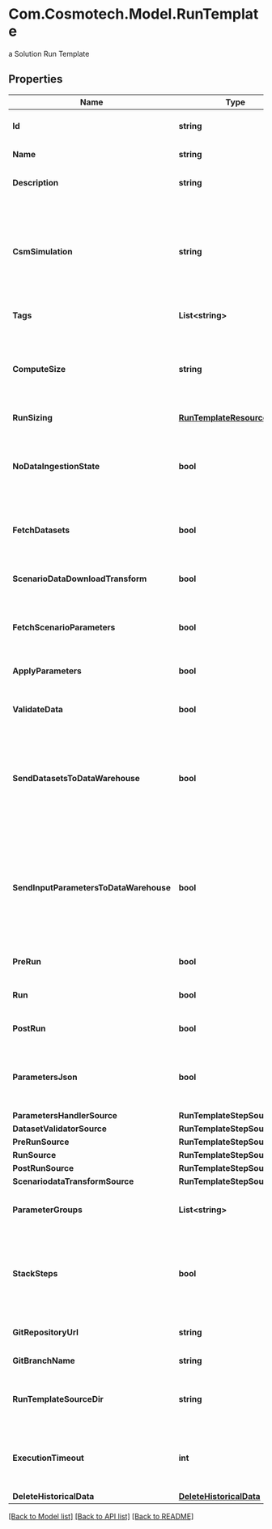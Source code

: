 # Com.Cosmotech.Model.RunTemplate
a Solution Run Template

## Properties

Name | Type | Description | Notes
------------ | ------------- | ------------- | -------------
**Id** | **string** | the Solution Run Template id | 
**Name** | **string** | the Run Template name | [optional] 
**Description** | **string** | the Run Template description | [optional] 
**CsmSimulation** | **string** | the Cosmo Tech simulation name. This information is send to the Engine. Mandatory information if no Engine is defined | [optional] 
**Tags** | **List&lt;string&gt;** | the list of Run Template tags | [optional] 
**ComputeSize** | **string** | the compute size needed for this Run Template. Standard sizes are basic and highcpu. Default is basic | [optional] 
**RunSizing** | [**RunTemplateResourceSizing**](RunTemplateResourceSizing.md) |  | [optional] 
**NoDataIngestionState** | **bool** | set to true if the run template does not want to check data ingestion state (no probes or not control plane) | [optional] 
**FetchDatasets** | **bool** | whether or not the fetch dataset step is done | [optional] 
**ScenarioDataDownloadTransform** | **bool** | whether or not the scenario data download transform step step is done | [optional] 
**FetchScenarioParameters** | **bool** | whether or not the fetch parameters step is done | [optional] 
**ApplyParameters** | **bool** | whether or not the apply parameter step is done | [optional] 
**ValidateData** | **bool** | whether or not the validate step is done | [optional] 
**SendDatasetsToDataWarehouse** | **bool** | whether or not the Datasets values are send to the DataWarehouse prior to Simulation Run. If not set follow the Workspace setting | [optional] 
**SendInputParametersToDataWarehouse** | **bool** | whether or not the input parameters values are send to the DataWarehouse prior to Simulation Run. If not set follow the Workspace setting | [optional] 
**PreRun** | **bool** | whether or not the pre-run step is done | [optional] 
**Run** | **bool** | whether or not the run step is done | [optional] 
**PostRun** | **bool** | whether or not the post-run step is done | [optional] 
**ParametersJson** | **bool** | whether or not to store the scenario parameters in json instead of csv | [optional] 
**ParametersHandlerSource** | **RunTemplateStepSource** |  | [optional] 
**DatasetValidatorSource** | **RunTemplateStepSource** |  | [optional] 
**PreRunSource** | **RunTemplateStepSource** |  | [optional] 
**RunSource** | **RunTemplateStepSource** |  | [optional] 
**PostRunSource** | **RunTemplateStepSource** |  | [optional] 
**ScenariodataTransformSource** | **RunTemplateStepSource** |  | [optional] 
**ParameterGroups** | **List&lt;string&gt;** | the ordered list of parameters groups for the Run Template | [optional] 
**StackSteps** | **bool** | whether or not to stack adjacent scenario run steps in one container run which will chain steps | [optional] 
**GitRepositoryUrl** | **string** | an optional URL to the git repository | [optional] 
**GitBranchName** | **string** | an optional git branch name | [optional] 
**RunTemplateSourceDir** | **string** | an optional directory where to find the run template source | [optional] 
**ExecutionTimeout** | **int** | an optional duration in seconds in which a workflow is allowed to run | [optional] 
**DeleteHistoricalData** | [**DeleteHistoricalData**](DeleteHistoricalData.md) |  | [optional] 

[[Back to Model list]](../README.md#documentation-for-models) [[Back to API list]](../README.md#documentation-for-api-endpoints) [[Back to README]](../README.md)

